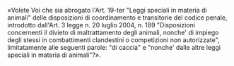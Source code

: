 «Volete Voi che sia abrogato l'Art. 19-ter "Leggi speciali in materia di animali" delle disposizioni di coordinamento e transitorie del codice penale, introdotto dall'Art. 3 legge n. 20 luglio 2004, n. 189 "Disposizioni concernenti il divieto di maltrattamento degli animali, nonche' di impiego degli stessi in combattimenti clandestini o competizioni non autorizzate", limitatamente alle seguenti parole: "di caccia" e "nonche' dalle altre leggi speciali in materia di animali"?».

